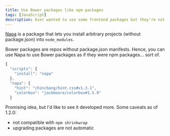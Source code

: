 ```yaml
---
title: Use Bower packages like npm packages
tags: [JavaScript]
description: Ever wanted to use some frontend packages but they're not npm-compatible?
---
```


[Napa] is a package that lets you install arbitrary projects (without package.json) into `node_modules`.

Bower packages are repos without package.json manifests. Hence, you can use Napa to use Bower packages as if they were npm packages... sort of.

```js
{
  "scripts": {
    "install": "napa"
  },
  "napa": {
    "hint": "chinchang/hint.css#v1.3.1",
    "colorbox": "jackmoore/colorbox#1.5.9"
  }
```

Promising idea, but I'd like to see it developed more. Some caveats as of 1.2.0:

- not compatible with `npm shrinkwrap`
- upgrading packages are not automatic

[Napa]: https://www.npmjs.com/package/napa
